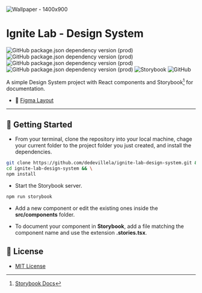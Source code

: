 ![Wallpaper - 1400x900](https://user-images.githubusercontent.com/3102096/195853582-f3868ef2-5538-4d53-859b-18fcdc7546e5.png)

# Ignite Lab - Design System

![GitHub package.json dependency version (prod)](https://img.shields.io/github/package-json/dependency-version/dedevillela/ignite-lab-design-system/react?logo=react) ![GitHub package.json dependency version (prod)](https://img.shields.io/github/package-json/dependency-version/dedevillela/ignite-lab-design-system/axios?logo=axios) ![GitHub package.json dependency version (prod)](https://img.shields.io/github/package-json/dependency-version/dedevillela/ignite-lab-design-system/clsx) ![GitHub package.json dependency version (prod)](https://img.shields.io/github/package-json/dependency-version/dedevillela/ignite-lab-design-system/phosphor-react) ![Storybook](https://cdn.jsdelivr.net/gh/storybookjs/brand@main/badge/badge-storybook.svg) ![GitHub](https://img.shields.io/github/license/dedevillela/ignite-lab-design-system)

A simple Design System project with React components and Storybook[^sb] for documentation.

- 🔖 [Figma Layout](https://www.figma.com/file/KdO1qbMcFGJdyhRUMh1W2t/Ignite-Lab-Design-System?node-id=1%3A2)

---

## 🚀 Getting Started

- From your terminal, clone the repository into your local machine, chage your current folder to the project folder you just created, and install the dependencies.

```bash
git clone https://github.com/dedevillela/ignite-lab-design-system.git && \
cd ignite-lab-design-system && \
npm install
```

- Start the Storybook server.

```bash
npm run storybook
```

- Add a new component or edit the existing ones inside the **src/components** folder.

- To document your component in **Storybook**, add a file matching the component name and use the extension **.stories.tsx**.

## :memo: License

- [MIT License](LICENSE)

[^sb]: [Storybook Docs](https://storybook.js.org/)
